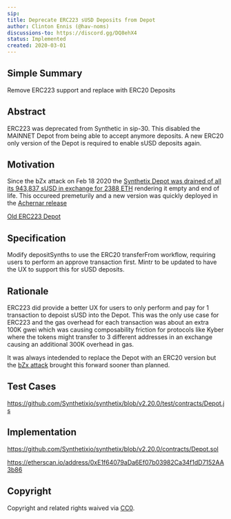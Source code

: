```yaml
---
sip: 
title: Deprecate ERC223 sUSD Deposits from Depot 
author: Clinton Ennis (@hav-noms)
discussions-to: https://discord.gg/DQ8ehX4
status: Implemented
created: 2020-03-01
---
```



## Simple Summary
<!--"If you can't explain it simply, you don't understand it well enough." Provide a simplified and layman-accessible explanation of the SIP.-->
Remove ERC223 support and replace with ERC20 Deposits

## Abstract
<!--A short (~200 word) description of the technical issue being addressed.-->
ERC223 was deprecated from Synthetic in sip-30. This disabled the MAINNET Depot from being able to accept anymore deposits. A new ERC20 only version of the Depot is required to enable sUSD deposits again.  

## Motivation
<!--The motivation is critical for SIPs that want to change Synthetix. It should clearly explain why the existing protocol specification is inadequate to address the problem that the SIP solves. SIP submissions without sufficient motivation may be rejected outright.-->
Since the bZx attack on Feb 18 2020 the [Synthetix Depot was drained of all its 943,837 sUSD in exchange for 2388 ETH](https://blog.synthetix.io/bzx-susd-update/) rendering it empty and end of life. This occureed premeturily and a new version was quickly deployed in the [Achernar release](https://blog.synthetix.io/the-achernar-release)

[Old ERC223 Depot](https://etherscan.io/address/0x172e09691dfbbc035e37c73b62095caa16ee2388)

## Specification
<!--The technical specification should describe the syntax and semantics of any new feature.-->
Modify depositSynths to use the ERC20 transferFrom workflow, requiring users to perform an approve transaction first. Mintr to be updated to have the UX to support this for sUSD deposits.

## Rationale
<!--The rationale fleshes out the specification by describing what motivated the design and why particular design decisions were made. It should describe alternate designs that were considered and related work, e.g. how the feature is supported in other languages. The rationale may also provide evidence of consensus within the community, and should discuss important objections or concerns raised during discussion.-->

ERC223 did provide a better UX for users to only perform and pay for 1 transaction to depoist sUSD into the Depot. This was the only use case for ERC223 and the gas overhead for each transaction was about an extra 100K gwei which was causing composability friction for protocols like Kyber where the tokens might transfer to 3 different addresses in an exchange causing an additional 300K overhead in gas.

It was always intedended to replace the Depot with an ERC20 version but the [bZx attack](https://etherscan.io/tx/0x762881b07feb63c436dee38edd4ff1f7a74c33091e534af56c9f7d49b5ecac15) brought this forward sooner than planned.

## Test Cases
<!--Test cases for an implementation are mandatory for SIPs but can be included with the implementation..-->
https://github.com/Synthetixio/synthetix/blob/v2.20.0/test/contracts/Depot.js

## Implementation
<!--The implementations must be completed before any SIP is given status "Implemented", but it need not be completed before the SIP is "Approved". While there is merit to the approach of reaching consensus on the specification and rationale before writing code, the principle of "rough consensus and running code" is still useful when it comes to resolving many discussions of API details.-->

https://github.com/Synthetixio/synthetix/blob/v2.20.0/contracts/Depot.sol

https://etherscan.io/address/0xE1f64079aDa6Ef07b03982Ca34f1dD7152AA3b86


## Copyright
Copyright and related rights waived via [CC0](https://creativecommons.org/publicdomain/zero/1.0/).
